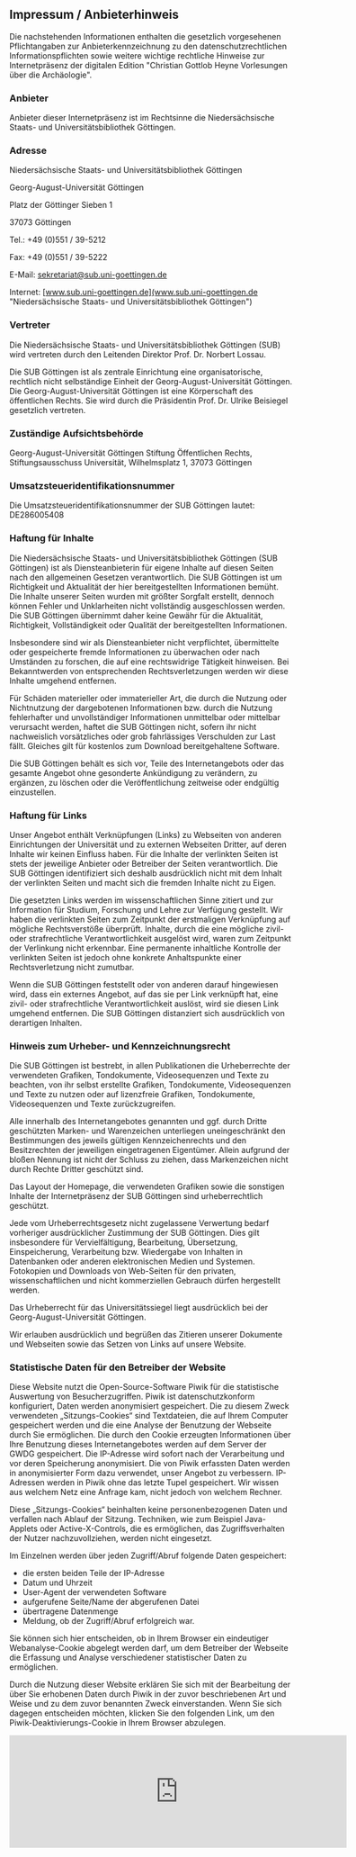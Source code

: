Impressum / Anbieterhinweis
---------------------------

Die nachstehenden Informationen enthalten die gesetzlich vorgesehenen
Pflichtangaben zur Anbieterkennzeichnung zu den datenschutzrechtlichen
Informationspflichten sowie weitere wichtige rechtliche Hinweise zur
Internetpräsenz der digitalen Edition "Christian Gottlob Heyne
Vorlesungen über die Archäologie".

### Anbieter

Anbieter dieser Internetpräsenz ist im Rechtsinne die Niedersächsische
Staats- und Universitätsbibliothek Göttingen.

### Adresse

Niedersächsische Staats- und Universitätsbibliothek Göttingen

Georg-August-Universität Göttingen

Platz der Göttinger Sieben 1

37073 Göttingen

Tel.: +49 (0)551 / 39-5212

Fax: +49 (0)551 / 39-5222

E-Mail:
[sekretariat@sub.uni-goettingen.de](mailto:sekretariat@sub.uni-goettingen.de "E-Mail an das Sekretariat der SUB Göttingen")

Internet:
[www.sub.uni-goettingen.de](www.sub.uni-goettingen.de "Niedersächsische Staats- und Universitätsbibliothek Göttingen")

### Vertreter

Die Niedersächsische Staats- und Universitätsbibliothek Göttingen (SUB)
wird vertreten durch den Leitenden Direktor Prof. Dr. Norbert Lossau.

Die SUB Göttingen ist als zentrale Einrichtung eine organisatorische,
rechtlich nicht selbständige Einheit der Georg-August-Universität
Göttingen. Die Georg-August-Universität Göttingen ist eine Körperschaft
des öffentlichen Rechts. Sie wird durch die Präsidentin Prof. Dr. Ulrike
Beisiegel gesetzlich vertreten.

### Zuständige Aufsichtsbehörde

Georg-August-Universität Göttingen Stiftung Öffentlichen Rechts,
Stiftungsausschuss Universität, Wilhelmsplatz 1, 37073 Göttingen

### Umsatzsteueridentifikationsnummer

Die Umsatzsteueridentifikationsnummer der SUB Göttingen lautet:
DE286005408

### Haftung für Inhalte

Die Niedersächsische Staats- und Universitätsbibliothek Göttingen (SUB
Göttingen) ist als Diensteanbieterin für eigene Inhalte auf diesen
Seiten nach den allgemeinen Gesetzen verantwortlich. Die SUB Göttingen
ist um Richtigkeit und Aktualität der hier bereitgestellten
Informationen bemüht. Die Inhalte unserer Seiten wurden mit größter
Sorgfalt erstellt, dennoch können Fehler und Unklarheiten nicht
vollständig ausgeschlossen werden. Die SUB Göttingen übernimmt daher
keine Gewähr für die Aktualität, Richtigkeit, Vollständigkeit oder
Qualität der bereitgestellten Informationen.

Insbesondere sind wir als Diensteanbieter nicht verpflichtet,
übermittelte oder gespeicherte fremde Informationen zu überwachen oder
nach Umständen zu forschen, die auf eine rechtswidrige Tätigkeit
hinweisen. Bei Bekanntwerden von entsprechenden Rechtsverletzungen
werden wir diese Inhalte umgehend entfernen.

Für Schäden materieller oder immaterieller Art, die durch die Nutzung
oder Nichtnutzung der dargebotenen Informationen bzw. durch die Nutzung
fehlerhafter und unvollständiger Informationen unmittelbar oder
mittelbar verursacht werden, haftet die SUB Göttingen nicht, sofern ihr
nicht nachweislich vorsätzliches oder grob fahrlässiges Verschulden zur
Last fällt. Gleiches gilt für kostenlos zum Download bereitgehaltene
Software.

Die SUB Göttingen behält es sich vor, Teile des Internetangebots oder
das gesamte Angebot ohne gesonderte Ankündigung zu verändern, zu
ergänzen, zu löschen oder die Veröffentlichung zeitweise oder endgültig
einzustellen.

### Haftung für Links

Unser Angebot enthält Verknüpfungen (Links) zu Webseiten von anderen
Einrichtungen der Universität und zu externen Webseiten Dritter, auf
deren Inhalte wir keinen Einfluss haben. Für die Inhalte der verlinkten
Seiten ist stets der jeweilige Anbieter oder Betreiber der Seiten
verantwortlich. Die SUB Göttingen identifiziert sich deshalb
ausdrücklich nicht mit dem Inhalt der verlinkten Seiten und macht sich
die fremden Inhalte nicht zu Eigen.

Die gesetzten Links werden im wissenschaftlichen Sinne zitiert und zur
Information für Studium, Forschung und Lehre zur Verfügung gestellt. Wir
haben die verlinkten Seiten zum Zeitpunkt der erstmaligen Verknüpfung
auf mögliche Rechtsverstöße überprüft. Inhalte, durch die eine mögliche
zivil- oder strafrechtliche Verantwortlichkeit ausgelöst wird, waren zum
Zeitpunkt der Verlinkung nicht erkennbar. Eine permanente inhaltliche
Kontrolle der verlinkten Seiten ist jedoch ohne konkrete Anhaltspunkte
einer Rechtsverletzung nicht zumutbar.

Wenn die SUB Göttingen feststellt oder von anderen darauf hingewiesen
wird, dass ein externes Angebot, auf das sie per Link verknüpft hat,
eine zivil- oder strafrechtliche Verantwortlichkeit auslöst, wird sie
diesen Link umgehend entfernen. Die SUB Göttingen distanziert sich
ausdrücklich von derartigen Inhalten.

### Hinweis zum Urheber- und Kennzeichnungsrecht

Die SUB Göttingen ist bestrebt, in allen Publikationen die Urheberrechte
der verwendeten Grafiken, Tondokumente, Videosequenzen und Texte zu
beachten, von ihr selbst erstellte Grafiken, Tondokumente,
Videosequenzen und Texte zu nutzen oder auf lizenzfreie Grafiken,
Tondokumente, Videosequenzen und Texte zurückzugreifen.

Alle innerhalb des Internetangebotes genannten und ggf. durch Dritte
geschützten Marken- und Warenzeichen unterliegen uneingeschränkt den
Bestimmungen des jeweils gültigen Kennzeichenrechts und den
Besitzrechten der jeweiligen eingetragenen Eigentümer. Allein aufgrund
der bloßen Nennung ist nicht der Schluss zu ziehen, dass Markenzeichen
nicht durch Rechte Dritter geschützt sind.

Das Layout der Homepage, die verwendeten Grafiken sowie die sonstigen
Inhalte der Internetpräsenz der SUB Göttingen sind urheberrechtlich
geschützt.

Jede vom Urheberrechtsgesetz nicht zugelassene Verwertung bedarf
vorheriger ausdrücklicher Zustimmung der SUB Göttingen. Dies gilt
insbesondere für Vervielfältigung, Bearbeitung, Übersetzung,
Einspeicherung, Verarbeitung bzw. Wiedergabe von Inhalten in Datenbanken
oder anderen elektronischen Medien und Systemen. Fotokopien und
Downloads von Web-Seiten für den privaten, wissenschaftlichen und nicht
kommerziellen Gebrauch dürfen hergestellt werden.

Das Urheberrecht für das Universitätssiegel liegt ausdrücklich bei der
Georg-August-Universität Göttingen.

Wir erlauben ausdrücklich und begrüßen das Zitieren unserer Dokumente
und Webseiten sowie das Setzen von Links auf unsere Website.

### Statistische Daten für den Betreiber der Website

Diese Website nutzt die Open-Source-Software Piwik für die statistische Auswertung von Besucherzugriffen. Piwik ist datenschutzkonform konfiguriert, Daten werden anonymisiert gespeichert. Die zu diesem Zweck verwendeten „Sitzungs-Cookies“ sind Textdateien, die auf Ihrem Computer gespeichert werden und die eine Analyse der Benutzung der Webseite durch Sie ermöglichen. Die durch den Cookie erzeugten Informationen über Ihre Benutzung dieses Internetangebotes werden auf dem Server der GWDG gespeichert. Die IP-Adresse wird sofort nach der Verarbeitung und vor deren Speicherung anonymisiert. Die von Piwik erfassten Daten werden in anonymisierter Form dazu verwendet, unser Angebot zu verbessern. IP-Adressen werden in Piwik ohne das letzte Tupel gespeichert. Wir wissen aus welchem Netz eine Anfrage kam, nicht jedoch von welchem Rechner.

Diese „Sitzungs-Cookies“ beinhalten keine personenbezogenen Daten und verfallen nach Ablauf der Sitzung. Techniken, wie zum Beispiel Java-Applets oder Active-X-Controls, die es ermöglichen, das Zugriffsverhalten der Nutzer nachzuvollziehen, werden nicht eingesetzt.

Im Einzelnen werden über jeden Zugriff/Abruf folgende Daten gespeichert:

+ die ersten beiden Teile der IP-Adresse
+ Datum und Uhrzeit
+ User-Agent der verwendeten Software
+ aufgerufene Seite/Name der abgerufenen Datei
+ übertragene Datenmenge
+ Meldung, ob der Zugriff/Abruf erfolgreich war.

Sie können sich hier entscheiden, ob in Ihrem Browser ein eindeutiger Webanalyse-Cookie abgelegt werden darf, um dem Betreiber der Webseite die Erfassung und Analyse verschiedener statistischer Daten zu ermöglichen.

Durch die Nutzung dieser Website erklären Sie sich mit der Bearbeitung der über Sie erhobenen Daten durch Piwik in der zuvor beschriebenen Art und Weise und zu dem zuvor benannten Zweck einverstanden.
Wenn Sie sich dagegen entscheiden möchten, klicken Sie den folgenden Link, um den Piwik-Deaktivierungs-Cookie in Ihrem Browser abzulegen.

<iframe frameborder="no" width="600px" height="200px" src="http://piwik.gwdg.de/index.php?module=CoreAdminHome&amp;action=optOut&amp;language=de"></iframe>